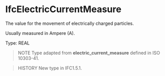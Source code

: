 # IfcElectricCurrentMeasure

The value for the movement of electrically charged particles.
<!-- end of short definition -->

Usually measured in Ampere (A).

Type: REAL

> NOTE Type adapted from **electric_current_measure** defined in ISO 10303-41.

> HISTORY New type in IFC1.5.1.
